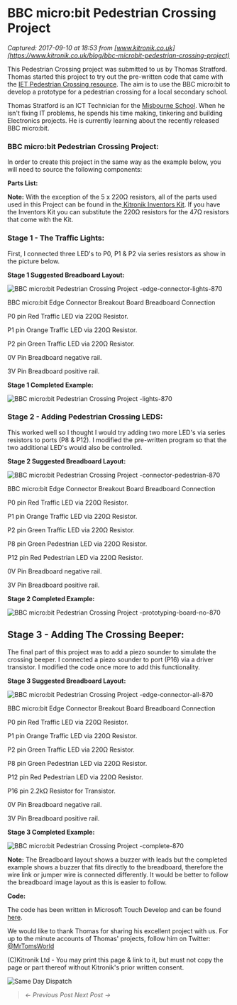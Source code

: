 # BBC micro:bit Pedestrian Crossing Project

_Captured: 2017-09-10 at 18:53 from [www.kitronik.co.uk](https://www.kitronik.co.uk/blog/bbc-microbit-pedestrian-crossing-project)_

This Pedestrian Crossing project was submitted to us by Thomas Stratford. Thomas started this project to try out the pre-written code that came with the [IET Pedestrian Crossing resource](http://faraday.theiet.org/resources/overview/product-prototype.cfm). The aim is to use the BBC micro:bit to develop a prototype for a pedestrian crossing for a local secondary school.

Thomas Stratford is an ICT Technician for the [Misbourne School](http://www.misbourne.bucks.sch.uk/). When he isn't fixing IT problems, he spends his time making, tinkering and building Electronics projects. He is currently learning about the recently released BBC micro:bit.

### BBC micro:bit Pedestrian Crossing Project:

In order to create this project in the same way as the example below, you will need to source the following components:

**Parts List:**

**Note:** With the exception of the 5 x 220Ω resistors, all of the parts used used in this Project can be found in the[ Kitronik Inventors Kit](https://www.kitronik.co.uk/5603-inventors-kit-for-the-bbc-microbit.html). If you have the Inventors Kit you can substitute the 220Ω resistors for the 47Ω resistors that come with the Kit.

### Stage 1 - The Traffic Lights:

First, I connected three LED's to P0, P1 & P2 via series resistors as show in the picture below.

**Stage 1 Suggested Breadboard Layout:**

![BBC micro:bit Pedestrian Crossing Project -edge-connector-lights-870](https://www.kitronik.co.uk/wp/wp-content/uploads/2016/06/pedestrian-crossing-edge-connector-lights-870.jpg)

BBC micro:bit Edge Connector Breakout Board Breadboard Connection

P0 pin
Red Traffic LED via 220Ω Resistor.

P1 pin
Orange Traffic LED via 220Ω Resistor.

P2 pin
Green Traffic LED via 220Ω Resistor.

0V Pin
Breadboard negative rail.

3V Pin
Breadboard positive rail.

**Stage 1 Completed Example:**

![BBC micro:bit Pedestrian Crossing Project -lights-870](https://www.kitronik.co.uk/wp/wp-content/uploads/2016/06/pedestrian-crossing-prototyping-board-lights-870.jpg)

### Stage 2 - Adding Pedestrian Crossing LEDS:

This worked well so I thought I would try adding two more LED's via series resistors to ports (P8 & P12). I modified the pre-written program so that the two additional LED's would also be controlled.

**Stage 2 Suggested Breadboard Layout:**

![BBC micro:bit Pedestrian Crossing Project -connector-pedestrian-870](https://www.kitronik.co.uk/wp/wp-content/uploads/2016/06/pedestrian-crossing-edge-connector-pedestrian-870.jpg)

BBC micro:bit Edge Connector Breakout Board Breadboard Connection

P0 pin
Red Traffic LED via 220Ω Resistor.

P1 pin
Orange Traffic LED via 220Ω Resistor.

P2 pin
Green Traffic LED via 220Ω Resistor.

P8 pin
Green Pedestrian LED via 220Ω Resistor.

P12 pin
Red Pedestrian LED via 220Ω Resistor.

0V Pin
Breadboard negative rail.

3V Pin
Breadboard positive rail.

**Stage 2 Completed Example:**

![BBC micro:bit Pedestrian Crossing Project -prototyping-board-no-870](https://www.kitronik.co.uk/wp/wp-content/uploads/2016/06/pedestrian-crossing-prototyping-board-no-870.jpg)

## Stage 3 - Adding The Crossing Beeper:

The final part of this project was to add a piezo sounder to simulate the crossing beeper. I connected a piezo sounder to port (P16) via a driver transistor. I modified the code once more to add this functionality.

**Stage 3 Suggested Breadboard Layout:**

![BBC micro:bit Pedestrian Crossing Project -edge-connector-all-870](https://www.kitronik.co.uk/wp/wp-content/uploads/2016/06/pedestrian-crossing-edge-connector-all-870.jpg)

BBC micro:bit Edge Connector Breakout Board Breadboard Connection

P0 pin
Red Traffic LED via 220Ω Resistor.

P1 pin
Orange Traffic LED via 220Ω Resistor.

P2 pin
Green Traffic LED via 220Ω Resistor.

P8 pin
Green Pedestrian LED via 220Ω Resistor.

P12 pin
Red Pedestrian LED via 220Ω Resistor.

P16 pin
2.2kΩ Resistor for Transistor.

0V Pin
Breadboard negative rail.

3V Pin
Breadboard positive rail.

**Stage 3 Completed Example:**

![BBC micro:bit Pedestrian Crossing Project -complete-870](https://www.kitronik.co.uk/wp/wp-content/uploads/2016/06/pedestrian-crossing-prototyping-board-complete-870.jpg)

**Note:** The Breadboard layout shows a buzzer with leads but the completed example shows a buzzer that fits directly to the breadboard, therefore the wire link or jumper wire is connected differently. It would be better to follow the breadboard image layout as this is easier to follow.

**Code:**

The code has been written in Microsoft Touch Develop and can be found [here](https://www.microbit.co.uk/rlgqypuvdb).

We would like to thank Thomas for sharing his excellent project with us. For up to the minute accounts of Thomas' projects, follow him on Twitter: [@MrTomsWorld](https://twitter.com/MrTomsWorld)

(C)Kitronik Ltd - You may print this page & link to it, but must not copy the page or part thereof without Kitronik's prior written consent.

![Same Day Dispatch](https://www.kitronik.co.uk/img/banners/same_day_dispatch.png)

> _<- Previous Post Next Post ->_
